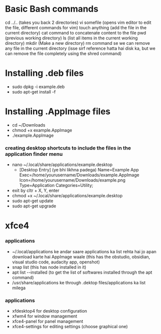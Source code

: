 # Basic Bash commands

cd ../.. (takes you back 2 directories)
vi somefile (opens vim editor to edit the file, different commands for vim)
touch anything (add the file in the current directory)
cat command to concatenate content to the file
pwd (previous working directory)
ls (list all items in the current working directory)
mkdir (Make a new directory)
rm command se we can remove any file in the current directory (isse sirf reference hatta hai disk ka, but we can remove the file completely using the shred command)

# Installing .deb files

- sudo dpkg -i example.deb
- sudo apt-get install -f

# Installing .AppImage files

- cd ~/Downloads
- chmod +x example.AppImage
- ./example.AppImage

### creating desktop shortcuts to include the files in the application finder menu

- nano ~/.local/share/applications/example.desktop
  - [Desktop Entry] (ye bhi likhna padega)
    Name=Example App
    Exec=/home/yourusername/Downloads/example.AppImage
    Icon=/home/yourusername/Downloads/example.png
    Type=Application
    Categories=Utility;
- exit by cltr + X, Y, enter
- chmod +x ~/.local/share/applications/example.desktop
- sudo apt-get update
- sudo apt-get upgrade

# xfce4

### applications
- ~/.local/applications ke andar saare applications ka list rehta hai jo apan download karte hai AppImage waale (this has the obstudio, obsidian, visual studio code, audacity app, openshot)
- snap list (this has node installed in it)
- apt list --installed (to get the list of softwares installed through the apt command)
- /usr/share/applications ke through .dektop files/applications ka list milega

### applications
- xfdesktop4 for desktop configuration 
- xfwm4 for window management
- xfce4-panel for panel management
- xfce4-settings for editing settings (choose graphical one)